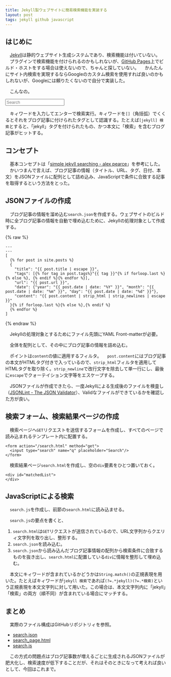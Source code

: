 ```yaml
---
title: Jekyll製ウェブサイトに簡易検索機能を実装する
layout: post
tags: jekyll github javascript
---
```

## はじめに

　[Jekyll](http://jekyllrb.com)は静的ウェブサイト生成システムであり、検索機能は付いていない。
　プラグインで検索機能を付けられるのかもしれないが、[GitHub Pages](http://pages.github.com)上でビルド・ホストをする場合は使えないので、ちゃんと探していない。
　かんたんにサイト内検索を実現するならGoogleのカスタム検索を使用すれば良いのかもしれないが、Googleには頼りたくないので自分で実装した。

　こんなの。

<form action="/search.html" method="get">
  <input type="search" name="q" placeholder="Search"/>
</form>

　キィワードを入力してエンターで検索実行。キィワードを`[]`（角括弧）でくくるとそれをブログ記事に付けられたタグとして認識する。たとえば`[jekyll] 検索`とすると、「jekyll」タグを付けられたもの、かつ本文に「検索」を含むブログ記事がヒットする。

## コンセプト

　基本コンセプトは「[simple jekyll searching - alex pearce](https://alexpearce.me/2012/04/simple-jekyll-searching/)」を参考にした。
　かいつまんで言えば、ブログ記事の情報（タイトル、URL、タグ、日付、本文）をJSONファイルに配列として詰め込み、JavaScriptで条件に合致する記事を取得するという方法をとった。

## JSONファイルの作成

　ブログ記事の情報を溜め込む`search.json`を作成する。ウェブサイトのビルド時に全ブログ記事の情報を自動で埋め込むために、Jekyllの処理対象として作成する。

{% raw %}
```
---
---
[
  {% for post in site.posts %}
  {
    "title": "{{ post.title | escape }}",
    "tags": [{% for tag in post.tags%}"{{ tag }}"{% if forloop.last %}{% else %}, {% endif %}{% endfor %}],
    "url": "{{ post.url }}",
    "date": {"year": "{{ post.date | date: "%Y" }}", "month": "{{ post.date | date: "%m" }}", "day": "{{ post.date | date: "%d" }}"},
    "content": "{{ post.content | strip_html | strip_newlines | escape }}"
  }{% if forloop.last %}{% else %},{% endif %}
  {% endfor %}
]
```
{% endraw %}

　Jekyllの処理対象とするためにファイル先頭にYAML Front-matterが必要。

　全体を配列として、その中にブログ記事の情報を詰め込む。

　ポイントは`content`の値に適用するフィルタ。
　`post.content`にはブログ記事の本文がHTMLタグ付きで入っているので、`strip_html`フィルタを適用してHTMLタグを取り除く。`strip_newline`で改行文字を除去して単一行にし、最後に`escape`でクォーテイション文字等をエスケープする。

　JSONファイルが作成できたら、一度Jekyllによる生成後のファイルを検査し（[JSONLint - The JSON Validator](http://jsonlint.com)）、Validなファイルができているかを確認した方が良い。


## 検索フォーム、検索結果ページの作成

　検索ページへ`GET`リクエストを送信するフォームを作成し、すべてのページで読み込まれるテンプレート内に配置する。

```
<form action="/search.html" method="get">
  <input type="search" name="q" placeholder="Search"/>
</form>
```

　検索結果ページ`search.html`を作成し、空の`div`要素をひとつ置いておく。

```
<div id="matchedList">
</div>
```


## JavaScriptによる検索

　`search.js`を作成し、前節の`search.html`に読み込ませる。

　`search.js`の要点を書くと、

1. `search.html`は`GET`リクエストが送信されているので、URL文字列からクエリィ文字列を取り出し、整形する。
2. `search.json`を読み込む。
3. `search.json`から読み込んだブログ記事情報の配列から検索条件に合致するものを抜き出し、`search.html`に配置している`div`に情報を整形して埋め込む。

　本文にキィワードが含まれているかどうかは`String.match()`の正規表現を用いた。たとえばキィワードが`jekyll 検索`であれば`(?=.*jekyll)(?=.*検索)`という正規表現を本文文字列に対して用いた。この場合は、本文文字列内に「jekyll」「検索」の両方（順不同）が含まれている場合にマッチする。


## まとめ

　実際のファイル構成はGitHubリポジトリィを参照。

- [search.json](https://github.com/GenjiApp/genjiapp.github.io/blob/master/search.json)
- [search_page.html](https://github.com/GenjiApp/genjiapp.github.io/blob/master/_layouts/search_page.html)
- [search.js](https://github.com/GenjiApp/genjiapp.github.io/blob/master/js/search.js)

　この方式の問題点はブログ記事数が増えるごとに生成されるJSONファイルが肥大化し、検索速度が低下することだが、それはそのときになって考えれば良いとして、今回はこれまで。
